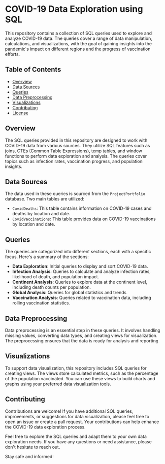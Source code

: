 # COVID-19 Data Exploration using SQL

This repository contains a collection of SQL queries used to explore and analyze COVID-19 data. The queries cover a range of data manipulation, calculations, and visualizations, with the goal of gaining insights into the pandemic's impact on different regions and the progress of vaccination efforts.

## Table of Contents

- [Overview](#overview)
- [Data Sources](#data-sources)
- [Queries](#queries)
- [Data Preprocessing](#data-preprocessing)
- [Visualizations](#visualizations)
- [Contributing](#contributing)
- [License](#license)

## Overview

The SQL queries provided in this repository are designed to work with COVID-19 data from various sources. They utilize SQL features such as joins, CTEs (Common Table Expressions), temp tables, and window functions to perform data exploration and analysis. The queries cover topics such as infection rates, vaccination progress, and population insights.

## Data Sources

The data used in these queries is sourced from the `ProjectPortfolio` database. Two main tables are utilized:

- `CovidDeaths`: This table contains information on COVID-19 cases and deaths by location and date.
- `CovidVaccinations`: This table provides data on COVID-19 vaccinations by location and date.

## Queries

The queries are categorized into different sections, each with a specific focus. Here's a summary of the sections:

- **Data Exploration**: Initial queries to display and sort COVID-19 data.
- **Infection Analysis**: Queries to calculate and analyze infection rates, likelihood of death, and population impact.
- **Continent Analysis**: Queries to explore data at the continent level, including death counts per population.
- **Global Analysis**: Queries for global statistics and trends.
- **Vaccination Analysis**: Queries related to vaccination data, including rolling vaccination statistics.

## Data Preprocessing

Data preprocessing is an essential step in these queries. It involves handling missing values, converting data types, and creating views for visualization. The preprocessing ensures that the data is ready for analysis and reporting.

## Visualizations

To support data visualization, this repository includes SQL queries for creating views. The views store calculated metrics, such as the percentage of the population vaccinated. You can use these views to build charts and graphs using your preferred data visualization tools.

## Contributing

Contributions are welcome! If you have additional SQL queries, improvements, or suggestions for data visualization, please feel free to open an issue or create a pull request. Your contributions can help enhance the COVID-19 data exploration process.

Feel free to explore the SQL queries and adapt them to your own data exploration needs. If you have any questions or need assistance, please don't hesitate to reach out.

Stay safe and informed!

